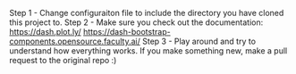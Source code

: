 Step 1 - Change configuraiton file to include the directory you have cloned this project to.
Step 2 - Make sure you check out the documentation: 
	https://dash.plot.ly/
	https://dash-bootstrap-components.opensource.faculty.ai/
Step 3 - Play around and try to understand how everything works. If you make something new, make a pull request to the original repo :)